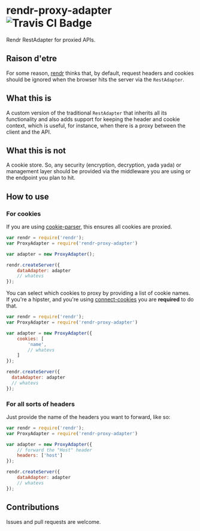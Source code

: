 # rendr-proxy-adapter ![Travis CI Badge](https://travis-ci.org/ruiquelhas/rendr-proxy-adapter.svg)

Rendr RestAdapter for proxied APIs.

## Raison d'etre

For some reason, [rendr](//github.com/rendrjs/rendr) thinks that, by default, request headers and cookies should be ignored when the browser hits the server via the `RestAdapter`.

## What this is

A custom version of the traditional `RestAdapter` that inherits all its functionality and also adds support for keeping the header and cookie context, which is useful, for instance, when there is a proxy between the client and the API.

## What this is not

A cookie store. So, any security (encryption, decryption, yada yada) or management layer should be provided via the middleware you are using or the endpoint you plan to hit.

## How to use

### For cookies

If you are using [cookie-parser](//github.com/expressjs/cookie-parser), this ensures all cookies are proxied.

```javascript
var rendr = require('rendr');
var ProxyAdapter = require('rendr-proxy-adapter')

var adapter = new ProxyAdapter();

rendr.createServer({
    dataAdapter: adapter
    // whatevs
});
```

You can select which cookies to proxy by providing a list of cookie names. If you're a hipster, and you're using [connect-cookies](//github.com/expressjs/cookies) you are **required** to do that.

```javascript
var rendr = require('rendr');
var ProxyAdapter = require('rendr-proxy-adapter')

var adapter = new ProxyAdapter({
    cookies: [
        'name',
        // whatevs
    ]
});

rendr.createServer({
  dataAdapter: adapter
  // whatevs
});
```

### For all sorts of headers

Just provide the name of the headers you want to forward, like so:

```javascript
var rendr = require('rendr');
var ProxyAdapter = require('rendr-proxy-adapter')

var adapter = new ProxyAdapter({
    // forward the "Host" header
    headers: ['host']
});

rendr.createServer({
    dataAdapter: adapter
    // whatevs
});
```

## Contributions

Issues and pull requests are welcome.
